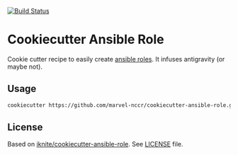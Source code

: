 [![Build Status](https://travis-ci.org/marvel-nccr/cookiecutter-ansible-role.svg?branch=master)](https://travis-ci.org/marvel-nccr/cookiecutter-ansible-role)

# Cookiecutter Ansible Role

Cookie cutter recipe to easily create [ansible
roles](http://docs.ansible.com/playbooks_roles.html#roles). It infuses
antigravity (or maybe not).

## Usage

```bash
cookiecutter https://github.com/marvel-nccr/cookiecutter-ansible-role.git
```

## License

Based on [iknite/cookiecutter-ansible-role](https://github.com/iknite/cookiecutter-ansible-role).
See [LICENSE](LICENSE) file.
